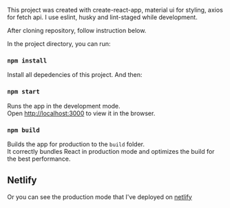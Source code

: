 This project was created with create-react-app, material ui for styling, axios for fetch api.
I use eslint, husky and lint-staged while development.

After cloning repository, follow instruction below.

In the project directory, you can run:

### `npm install`

Install all depedencies of this project. And then:

### `npm start`

Runs the app in the development mode.<br />
Open [http://localhost:3000](http://localhost:3000) to view it in the browser.

### `npm build`

Builds the app for production to the `build` folder.<br />
It correctly bundles React in production mode and optimizes the build for the best performance.

## Netlify

Or you can see the production mode that I've deployed on [netlify](https://football-info-ilham.netlify.com)
